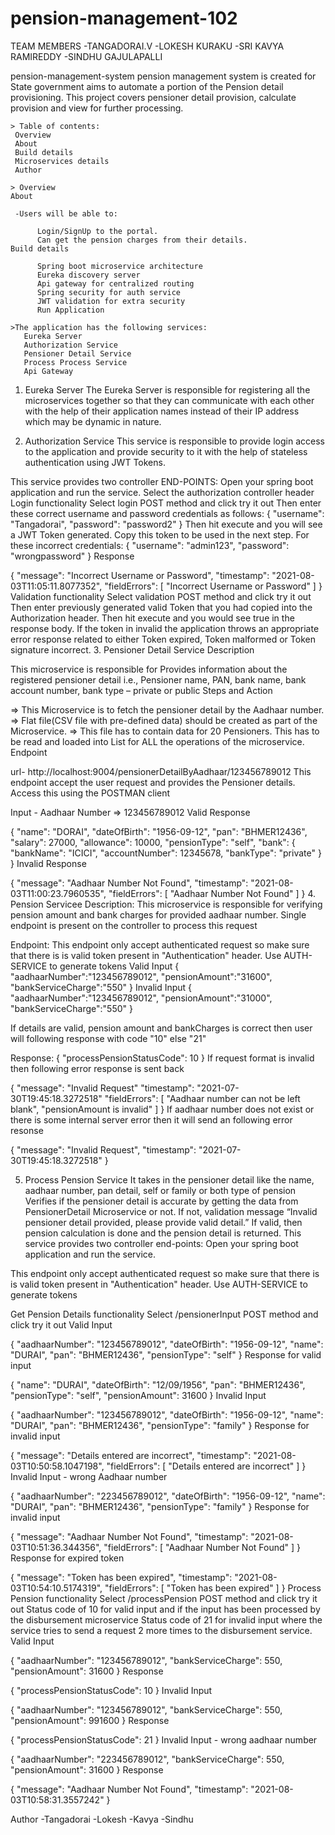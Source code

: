 # pension-management-102

TEAM MEMBERS
 -TANGADORAI.V
 -LOKESH KURAKU
 -SRI KAVYA RAMIREDDY
 -SINDHU GAJULAPALLI
 
 
pension-management-system
    pension management system is created for State government aims to automate a portion of the Pension detail provisioning. This project covers pensioner detail provision, calculate provision and view for further processing.
    
    > Table of contents:
     Overview
     About
     Build details
     Microservices details
     Author
     
    > Overview
    About

     -Users will be able to:
  
          Login/SignUp to the portal.
          Can get the pension charges from their details.
    Build details

          Spring boot microservice architecture
          Eureka discovery server
          Api gateway for centralized routing
          Spring security for auth service
          JWT validation for extra security
          Run Application
          
    >The application has the following services:
       Eureka Server
       Authorization Service
       Pensioner Detail Service
       Process Process Service
       Api Gateway
       
      
1. Eureka Server
The Eureka Server is responsible for registering all the microservices together so that they can communicate with each other with the help of their application names instead of their IP address which may be dynamic in nature.

2. Authorization Service
This service is responsible to provide login access to the application and provide security to it with the help of stateless authentication using JWT Tokens.

This service provides two controller END-POINTS:
Open your spring boot application and run the service.
Select the authorization controller header
Login functionality
Select login POST method and click try it out
Then enter these correct username and password credentials as follows:
{
  "username": "Tangadorai",
  "password": "password2"
}
Then hit execute and you will see a JWT Token generated. Copy this token to be used in the next step.
For these incorrect credentials:
{
 "username": "admin123",
 "password": "wrongpassword"
}
Response

{
  "message": "Incorrect Username or Password",
  "timestamp": "2021-08-03T11:05:11.8077352",
  "fieldErrors": [
    "Incorrect Username or Password"
  ]
}
Validation functionality
Select validation POST method and click try it out
Then enter previously generated valid Token that you had copied into the Authorization header.
Then hit execute and you would see true in the response body.
If the token in invalid the application throws an appropriate error response related to either Token expired, Token malformed or Token signature incorrect.
3. Pensioner Detail Service
Description

  This microservice is responsible for Provides information about the registered pensioner detail i.e., 
  Pensioner name, PAN, bank name, bank account number, bank type – private or public
Steps and Action

  => This Microservice is to fetch the pensioner detail by the Aadhaar number.
  => Flat file(CSV file with pre-defined data) should be created as part of the Microservice. 
  => This file has to contain data for 20 Pensioners. This has to be read and loaded into List for 
     ALL the operations of the microservice.
Endpoint

  url- http://localhost:9004/pensionerDetailByAadhaar/123456789012 
  This endpoint accept the user request and provides the Pensioner details. Access this using the POSTMAN client
  
  Input - Aadhaar Number => 123456789012
Valid Response

{
  "name": "DORAI",
  "dateOfBirth": "1956-09-12",
  "pan": "BHMER12436",
  "salary": 27000,
  "allowance": 10000,
  "pensionType": "self",
  "bank": {
    "bankName": "ICICI",
    "accountNumber": 12345678,
    "bankType": "private"
  }
}
Invalid Response

{
  "message": "Aadhaar Number Not Found",
  "timestamp": "2021-08-03T11:00:23.7960535",
  "fieldErrors": [
    "Aadhaar Number Not Found"
  ]
}
4. Pension Servicee
Description:
This microservice is responsible for verifying pension amount and bank charges for provided aadhaar number. Single endpoint is present on the controller to process this request

Endpoint:
This endpoint only accept authenticated request so make sure that there is is valid token present in "Authentication" header. Use AUTH-SERVICE to generate tokens
Valid Input
{
    "aadhaarNumber":"123456789012",
    "pensionAmount":"31600",
    "bankServiceCharge":"550"
}
Invalid Input
{
    "aadhaarNumber":"123456789012",
    "pensionAmount":"31000",
    "bankServiceCharge":"550"
}

If details are valid, pension amount and bankCharges is correct then user will following response with code "10" else "21"

Response:
{
    "processPensionStatusCode": 10
}
If request format is invalid then following error response is sent back

{
    "message": "Invalid Request"
    "timestamp": "2021-07-30T19:45:18.3272518"
    "fieldErrors": [
        "Aadhaar number can not be left blank",
        "pensionAmount is invalid"
    ]
}
If aadhaar number does not exist or there is some internal server error then it will send an following error resonse

{
    "message": "Invalid Request",
    "timestamp": "2021-07-30T19:45:18.3272518"
}

5. Process Pension Service
It takes in the pensioner detail like the name, aadhaar number, pan detail, self or family or both type of pension
Verifies if the pensioner detail is accurate by getting the data from PensionerDetail Microservice or not.
If not, validation message “Invalid pensioner detail provided, please provide valid detail.”
If valid, then pension calculation is done and the pension detail is returned.
This service provides two controller end-points:
Open your spring boot application and run the service.


This endpoint only accept authenticated request so make sure that there is is valid token present in "Authentication" header. Use AUTH-SERVICE to generate tokens

Get Pension Details functionality Select /pensionerInput POST method and click try it out Valid Input

{
  "aadhaarNumber": "123456789012",
  "dateOfBirth": "1956-09-12",
  "name": "DURAI",
  "pan": "BHMER12436",
  "pensionType": "self"
}
Response for valid input

{
  "name": "DURAI",
  "dateOfBirth": "12/09/1956",
  "pan": "BHMER12436",
  "pensionType": "self",
  "pensionAmount": 31600
}
Invalid Input

{
  "aadhaarNumber": "123456789012",
  "dateOfBirth": "1956-09-12",
  "name": "DURAI",
  "pan": "BHMER12436",
  "pensionType": "family"
}
Response for invalid input

{
  "message": "Details entered are incorrect",
  "timestamp": "2021-08-03T10:50:58.1047198",
  "fieldErrors": [
    "Details entered are incorrect"
  ]
}
Invalid Input - wrong Aadhaar number

{
  "aadhaarNumber": "223456789012",
  "dateOfBirth": "1956-09-12",
  "name": "DURAI",
  "pan": "BHMER12436",
  "pensionType": "family"
}
Response for invalid input

{
  "message": "Aadhaar Number Not Found",
  "timestamp": "2021-08-03T10:51:36.344356",
  "fieldErrors": [
    "Aadhaar Number Not Found"
  ]
}
Response for expired token

{
  "message": "Token has been expired",
  "timestamp": "2021-08-03T10:54:10.5174319",
  "fieldErrors": [
    "Token has been expired"
  ]
}
Process Pension functionality
Select /processPension POST method and click try it out
Status code of 10 for valid input and if the input has been processed by the disbursement microservice
Status code of 21 for invalid input where the service tries to send a request 2 more times to the disbursement service.
Valid Input

{
  "aadhaarNumber": "123456789012",
  "bankServiceCharge": 550,
  "pensionAmount": 31600
}
Response

{
  "processPensionStatusCode": 10
}
Invalid Input

{
  "aadhaarNumber": "123456789012",
  "bankServiceCharge": 550,
  "pensionAmount": 991600
}
Response

{
  "processPensionStatusCode": 21
}
Invalid Input - wrong aadhaar number

{
  "aadhaarNumber": "223456789012",
  "bankServiceCharge": 550,
  "pensionAmount": 31600
}
Response

{
  "message": "Aadhaar Number Not Found",
  "timestamp": "2021-08-03T10:58:31.3557242"
}


Author
 -Tangadorai
 -Lokesh
 -Kavya
 -Sindhu
